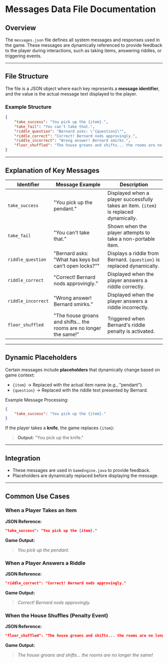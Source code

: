 # Messages Data File Documentation

## Overview
The `messages.json` file defines all system messages and responses used in the game. These messages are dynamically referenced to provide feedback to the player during interactions, such as taking items, answering riddles, or triggering events.

---

## File Structure
The file is a JSON object where each key represents a **message identifier**, and the value is the actual message text displayed to the player.

### Example Structure
```json
{
    "take_success": "You pick up the {item}.",
    "take_fail": "You can't take that.",
    "riddle_question": "Bernard asks: \"{question}\"",
    "riddle_correct": "Correct! Bernard nods approvingly.",
    "riddle_incorrect": "Wrong answer! Bernard smirks.",
    "floor_shuffled": "The house groans and shifts... the rooms are no longer the same!"
}
```

---

## Explanation of Key Messages

| Identifier          | Message Example | Description |
|---------------------|----------------|-------------|
| `take_success` | "You pick up the pendant." | Displayed when a player successfully takes an item. `{item}` is replaced dynamically. |
| `take_fail` | "You can't take that." | Shown when the player attempts to take a non-portable item. |
| `riddle_question` | "Bernard asks: \"What has keys but can’t open locks?\"" | Displays a riddle from Bernard. `{question}` is replaced dynamically. |
| `riddle_correct` | "Correct! Bernard nods approvingly." | Displayed when the player answers a riddle correctly. |
| `riddle_incorrect` | "Wrong answer! Bernard smirks." | Displayed when the player answers a riddle incorrectly. |
| `floor_shuffled` | "The house groans and shifts... the rooms are no longer the same!" | Triggered when Bernard's riddle penalty is activated. |

---

## Dynamic Placeholders
Certain messages include **placeholders** that dynamically change based on game context:
- `{item}` → Replaced with the actual item name (e.g., "pendant").
- `{question}` → Replaced with the riddle text presented by Bernard.

Example Message Processing:
```json
{
    "take_success": "You pick up the {item}."
}
```
If the player takes a **knife**, the game replaces `{item}`:
> **Output:** "You pick up the knife."

---

## Integration
- These messages are used in `GameEngine.java` to provide feedback.
- Placeholders are dynamically replaced before displaying the message.

---

## Common Use Cases

### When a Player Takes an Item
**JSON Reference:**
```json
"take_success": "You pick up the {item}."
```
**Game Output:**
> _You pick up the pendant._

### When a Player Answers a Riddle
**JSON Reference:**
```json
"riddle_correct": "Correct! Bernard nods approvingly."
```
**Game Output:**
> _Correct! Bernard nods approvingly._

### When the House Shuffles (Penalty Event)
**JSON Reference:**
```json
"floor_shuffled": "The house groans and shifts... the rooms are no longer the same!"
```
**Game Output:**
> _The house groans and shifts... the rooms are no longer the same!_

